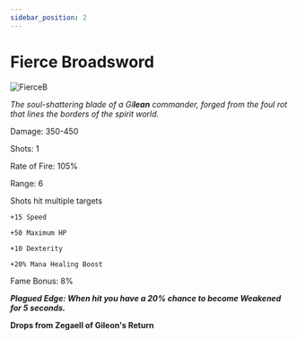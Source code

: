 ```yaml
---
sidebar_position: 2
---
```


# Fierce Broadsword

![FierceB](https://vwiki.valorserver.com/api/item/picture/Fierce%20broadsword)

<i>The soul-shattering blade of a Gi**lean** commander, forged from the foul rot that lines the borders of the spirit world.</i>

Damage: 350-450

Shots: 1 

Rate of Fire: 105%

Range: 6

Shots hit multiple targets

    +15 Speed
    
    +50 Maximum HP

    +10 Dexterity
    
    +20% Mana Healing Boost
    
Fame Bonus: 8%

***Plagued Edge: When hit you have a 20% chance to become Weakened for 5 seconds.***

**Drops from Zegaell of Gileon's Return**
